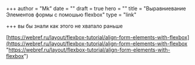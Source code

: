 +++
author = "Mk"
date = ""
draft = true
hero = ""
title = "Выравниевание Элементов формы с помошью flexbox"
type = "link"

+++
вы бы знали как этого не хватало раньше

[https://webref.ru/layout/flexbox-tutorial/align-form-elements-with-flexbox](https://webref.ru/layout/flexbox-tutorial/align-form-elements-with-flexbox "https://webref.ru/layout/flexbox-tutorial/align-form-elements-with-flexbox")